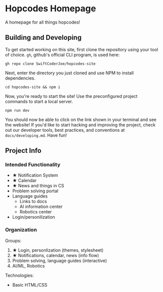 # Hopcodes Homepage

A homepage for all things hopcodes!

## Building and Developing

To get started working on this site, first clone the repository using your tool of choice. `gh`, github's official CLI program, is used here:

`gh repo clone SwiftCoderJoe/hopcodes-site`

Next, enter the directory you just cloned and use NPM to install dependencies.

`cd hopcodes-site && npm i`

Now, you're ready to start the site! Use the preconfigured project commands to start a local server.

`npm run dev`

You should now be able to click on the link shown in your terminal and see the website! If you'd like to start hacking and improving the project, check out our developer tools, best practices, and conventions at `docs/developing.md`. Have fun!

## Project Info

### Intended Functionality
* ★ Notification System
* ★ Calendar
* ★ News and things in CS
* Problem solving portal
* Language guides
  * Links to docs
  * AI information center
  * Robotics center
* Login/personilization

### Organization
 
Groups:
1. ★ Login, personlization (themes, stylesheet)
2. ★ Notifications, calendar, news (info flow)
3. Problem solving, language guides (interactive)
4. AI/ML, Robotics

Technologies:
* Basic HTML/CSS
